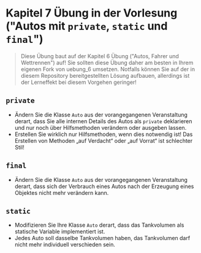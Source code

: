 # Kapitel 7 Übung in der Vorlesung ("Autos mit ```private```, ```static``` und ```final```")

> Diese Übung baut auf der Kapitel 6 Übung ("Autos, Fahrer und Wettrennen") auf! Sie sollten diese Übung daher am besten in Ihrem eigenen Fork von uebung_6 umsetzen. Notfalls können Sie auf der in diesem Repository bereitgestellten Lösung aufbauen, allerdings ist der Lerneffekt bei diesem Vorgehen geringer!

## ```private```

* Ändern Sie die Klasse ```Auto``` aus der vorangegangenen Veranstaltung derart, dass Sie alle internen Details des Autos als ```private``` deklarieren und nur noch über Hilfsmethoden verändern oder ausgeben lassen.
* Erstellen Sie wirklich nur Hilfsmethoden, wenn dies notwendig ist! Das Erstellen von Methoden „auf Verdacht“ oder „auf Vorrat“ ist schlechter Stil!

## ```final```

* Ändern Sie die Klasse ```Auto``` aus der vorangegangenen Veranstaltung derart, dass sich der Verbrauch eines Autos nach der Erzeugung eines Objektes nicht mehr verändern kann.

## ```static```

* Modifizieren Sie Ihre Klasse ```Auto``` derart, dass das Tankvolumen als statische Variable implementiert ist.
* Jedes Auto soll dasselbe Tankvolumen haben, das Tankvolumen darf nicht mehr individuell verschieden sein.